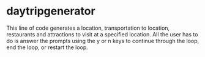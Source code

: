 # daytripgenerator
This line of code generates a location, transportation to location, restaurants and attractions to visit at a specified location.
All the user has to do is answer the prompts using the y or n keys to continue through the loop, end the loop, or restart the loop.
